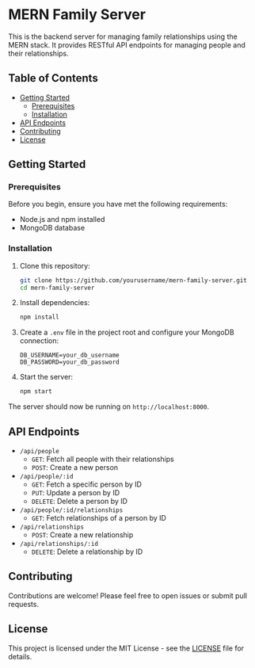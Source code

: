 # MERN Family Server

This is the backend server for managing family relationships using the MERN stack. It provides RESTful API endpoints for managing people and their relationships.

## Table of Contents

- [Getting Started](#getting-started)
  - [Prerequisites](#prerequisites)
  - [Installation](#installation)
- [API Endpoints](#api-endpoints)
- [Contributing](#contributing)
- [License](#license)

## Getting Started

### Prerequisites

Before you begin, ensure you have met the following requirements:

- Node.js and npm installed
- MongoDB database

### Installation

1. Clone this repository:

   ```bash
   git clone https://github.com/yourusername/mern-family-server.git
   cd mern-family-server
   ```

2. Install dependencies:

   ```bash
   npm install
   ```

3. Create a `.env` file in the project root and configure your MongoDB connection:

   ```env
   DB_USERNAME=your_db_username
   DB_PASSWORD=your_db_password
   ```

4. Start the server:

   ```bash
   npm start
   ```

The server should now be running on `http://localhost:8000`.

## API Endpoints

- `/api/people`
  - `GET`: Fetch all people with their relationships
  - `POST`: Create a new person
- `/api/people/:id`
  - `GET`: Fetch a specific person by ID
  - `PUT`: Update a person by ID
  - `DELETE`: Delete a person by ID
- `/api/people/:id/relationships`
  - `GET`: Fetch relationships of a person by ID
- `/api/relationships`
  - `POST`: Create a new relationship
- `/api/relationships/:id`
  - `DELETE`: Delete a relationship by ID

## Contributing

Contributions are welcome! Please feel free to open issues or submit pull requests.

## License

This project is licensed under the MIT License - see the [LICENSE](LICENSE) file for details.
